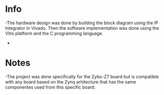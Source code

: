 # Info
-The hardware design was done by building the block diagram using the IP Integrator in Vivado. Then the software implementation was done using the Vitis platform and the C programming language.

-

# Notes

-The project was done specifically for the Zybo-Z7 board but is compatible with any board based on the Zynq arhitecture that has the same componentes used from this specific board.
